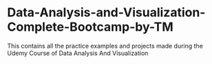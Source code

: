 # Data-Analysis-and-Visualization-Complete-Bootcamp-by-TM
This contains all the practice examples and projects made during the Udemy Course of Data Analysis And Visualization


  
